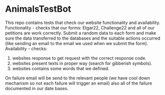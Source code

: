 # AnimalsTestBot
This repo contains tests that check our website functionality and availability.
Functionality - checks that our forms: Etgar22, Challenge22 and all of our petitions are work correctly. Submit
a random data to each form and make sure the data transferred to the databases and the suitable actions occurred (like
sending an email to the email we used when we submit the form).
Availability - checks:
 1. websites response to get request with the correct response code.
 2. websites present texts in proper way (search for gibberish symbols).
 3. websites contains some words that we defined.
               
 On failure email will be send to the relevant people (we have cool down mechanism so not each failure will trigger an email)
 also all of the failure documented in our date bases.
